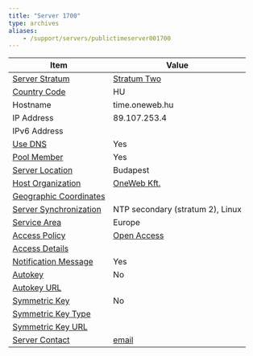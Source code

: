 ```yaml
---
title: "Server 1700"
type: archives
aliases:
    - /support/servers/publictimeserver001700
---
```


| Item | Value |
| ----- | ----- |
| [Server Stratum](/support/servers/serverstratum) | [Stratum Two](/support/servers/stratumtwotimeservers) |
| [Country Code](/support/servers/countrycode) | HU |
| Hostname |  time.oneweb.hu  |
| IP Address |  89.107.253.4  |
| IPv6 Address | |
| [Use DNS](/support/servers/usedns) | Yes |
| [Pool Member](/support/servers/poolmember) | Yes |
| [Server Location](/support/servers/serverlocation) | Budapest |
| [Host Organization](/support/servers/hostorganization) | [OneWeb Kft.](https://oneweb.hu/)|
| [ Geographic Coordinates](/support/servers/geographiccoordinates) |  |
| [Server Synchronization](/support/servers/serversynchronization) |  NTP secondary (stratum 2), Linux |
| [Service Area](/support/servers/servicearea) | Europe |
| [Access Policy](/support/servers/accesspolicy) | [Open Access](/support/servers/openaccess) |
| [Access Details](/support/servers/accessdetails) |  |
| [Notification Message](/support/servers/notificationmessage) | Yes |
| [Autokey](/support/servers/autokey) | No |
| [Autokey URL](/support/servers/autokeyurl) | |
| [Symmetric Key](/support/servers/symmetrickey) | No |
| [Symmetric Key Type](/support/servers/symmetrickeytype) | |
| [Symmetric Key URL](/support/servers/symmetrickeyurl) | |
| [Server Contact](/support/servers/servercontact) | [email](mailto:server-admin@accureta.com) |